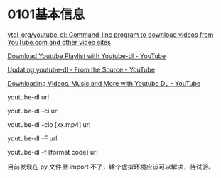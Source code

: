 # 0101基本信息

[ytdl-org/youtube-dl: Command-line program to download videos from YouTube.com and other video sites](https://github.com/ytdl-org/youtube-dl)

[Download Youtube Playlist with Youtube-dl - YouTube](https://www.youtube.com/watch?v=bV9L5Ht9LgY)

[Updating youtube-dl - From the Source - YouTube](https://www.youtube.com/watch?v=8ATVwX7_adQ)

[Downloading Videos, Music and More with Youtube DL - YouTube](https://www.youtube.com/watch?v=9A-HLSvtBWc)

youtube-dl url

youtube-dl -ci url

youtube-dl -cio [xx.mp4] url

youtube-dl -F url

youtube-dl -f [format code] url

目前发现在 py 文件里 import 不了，建个虚拟环境应该可以解决，待试验。